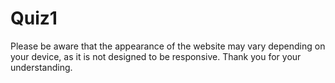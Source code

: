 # Quiz1
Please be aware that the appearance of the website may vary depending on your device, as it is not designed to be responsive. Thank you for your understanding.
